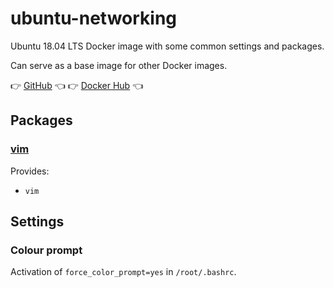 # ubuntu-networking

Ubuntu 18.04 LTS Docker image with some common settings and packages.

Can serve as a base image for other Docker images.

👉 [GitHub](https://github.com/weibeld/docker-ubuntu-base) 👈  👉 [Docker Hub](https://hub.docker.com/r/weibeld/ubuntu-base) 👈 

## Packages

### [vim](https://packages.ubuntu.com/bionic/vim)

Provides:

- `vim`

## Settings

### Colour prompt

Activation of `force_color_prompt=yes` in `/root/.bashrc`.
